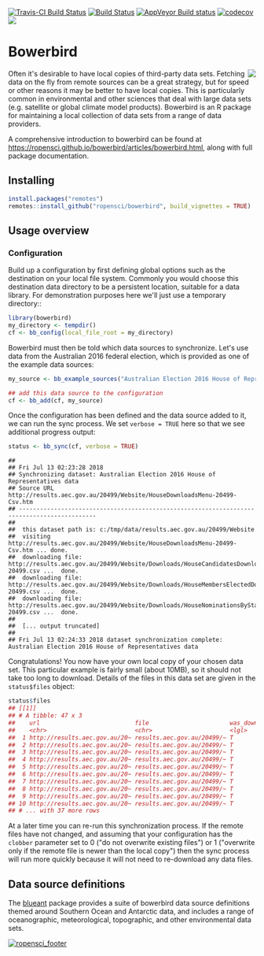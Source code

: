 
<!-- README.md is generated from README.Rmd. Please edit that file -->
[![Travis-CI Build Status](http://badges.herokuapp.com/travis/ropensci/bowerbird?branch=master&env=BUILD_NAME=trusty_release&label=linux)](https://travis-ci.org/ropensci/bowerbird) [![Build Status](http://badges.herokuapp.com/travis/ropensci/bowerbird?branch=master&env=BUILD_NAME=osx_release&label=osx)](https://travis-ci.org/ropensci/bowerbird) [![AppVeyor Build status](https://ci.appveyor.com/api/projects/status/5idrimyx0uuv6liu?svg=true)](https://ci.appveyor.com/project/ropensci/bowerbird) [![codecov](https://codecov.io/gh/ropensci/bowerbird/branch/master/graph/badge.svg)](https://codecov.io/gh/ropensci/bowerbird) [![](https://badges.ropensci.org/139_status.svg)](https://github.com/ropensci/onboarding/issues/139)

Bowerbird
=========

<img align="right" src="https://rawgit.com/ropensci/bowerbird/master/inst/extdata/bowerbird.svg" />

Often it's desirable to have local copies of third-party data sets. Fetching data on the fly from remote sources can be a great strategy, but for speed or other reasons it may be better to have local copies. This is particularly common in environmental and other sciences that deal with large data sets (e.g. satellite or global climate model products). Bowerbird is an R package for maintaining a local collection of data sets from a range of data providers.

A comprehensive introduction to bowerbird can be found at <https://ropensci.github.io/bowerbird/articles/bowerbird.html>, along with full package documentation.

Installing
----------

``` r
install.packages("remotes")
remotes::install_github("ropensci/bowerbird", build_vignettes = TRUE)
```

Usage overview
--------------

### Configuration

Build up a configuration by first defining global options such as the destination on your local file system. Commonly you would choose this destination data directory to be a persistent location, suitable for a data library. For demonstration purposes here we'll just use a temporary directory::

``` r
library(bowerbird)
my_directory <- tempdir()
cf <- bb_config(local_file_root = my_directory)
```

Bowerbird must then be told which data sources to synchronize. Let's use data from the Australian 2016 federal election, which is provided as one of the example data sources:

``` r
my_source <- bb_example_sources("Australian Election 2016 House of Representatives data")

## add this data source to the configuration
cf <- bb_add(cf, my_source)
```

Once the configuration has been defined and the data source added to it, we can run the sync process. We set `verbose = TRUE` here so that we see additional progress output:

``` r
status <- bb_sync(cf, verbose = TRUE)
```

    ##  
    ## Fri Jul 13 02:23:28 2018 
    ## Synchronizing dataset: Australian Election 2016 House of Representatives data 
    ## Source URL http://results.aec.gov.au/20499/Website/HouseDownloadsMenu-20499-Csv.htm 
    ## -------------------------------------------------------------------------------------------- 
    ##  
    ##  this dataset path is: c:/tmp/data/results.aec.gov.au/20499/Website 
    ##  visiting http://results.aec.gov.au/20499/Website/HouseDownloadsMenu-20499-Csv.htm ... done. 
    ##  downloading file: http://results.aec.gov.au/20499/Website/Downloads/HouseCandidatesDownload-20499.csv ...  done. 
    ##  downloading file: http://results.aec.gov.au/20499/Website/Downloads/HouseMembersElectedDownload-20499.csv ...  done. 
    ##  downloading file: http://results.aec.gov.au/20499/Website/Downloads/HouseNominationsByStateDownload-20499.csv ...  done. 
    ##  
    ##  [... output truncated] 
    ##  
    ## Fri Jul 13 02:24:33 2018 dataset synchronization complete: Australian Election 2016 House of Representatives data

Congratulations! You now have your own local copy of your chosen data set. This particular example is fairly small (about 10MB), so it should not take too long to download. Details of the files in this data set are given in the `status$files` object:

``` r
status$files
## [[1]]
## # A tibble: 47 x 3
##    url                           file                       was_downloaded
##    <chr>                         <chr>                      <lgl>         
##  1 http://results.aec.gov.au/20~ results.aec.gov.au/20499/~ T             
##  2 http://results.aec.gov.au/20~ results.aec.gov.au/20499/~ T             
##  3 http://results.aec.gov.au/20~ results.aec.gov.au/20499/~ T             
##  4 http://results.aec.gov.au/20~ results.aec.gov.au/20499/~ T             
##  5 http://results.aec.gov.au/20~ results.aec.gov.au/20499/~ T             
##  6 http://results.aec.gov.au/20~ results.aec.gov.au/20499/~ T             
##  7 http://results.aec.gov.au/20~ results.aec.gov.au/20499/~ T             
##  8 http://results.aec.gov.au/20~ results.aec.gov.au/20499/~ T             
##  9 http://results.aec.gov.au/20~ results.aec.gov.au/20499/~ T             
## 10 http://results.aec.gov.au/20~ results.aec.gov.au/20499/~ T             
## # ... with 37 more rows
```

At a later time you can re-run this synchronization process. If the remote files have not changed, and assuming that your configuration has the `clobber` parameter set to 0 ("do not overwrite existing files") or 1 ("overwrite only if the remote file is newer than the local copy") then the sync process will run more quickly because it will not need to re-download any data files.

Data source definitions
-----------------------

The [blueant](https://github.com/AustralianAntarcticDivision/blueant) package provides a suite of bowerbird data source definitions themed around Southern Ocean and Antarctic data, and includes a range of oceanographic, meteorological, topographic, and other environmental data sets.

[![ropensci\_footer](https://ropensci.org/public_images/scar_footer.png)](https://ropensci.org)
